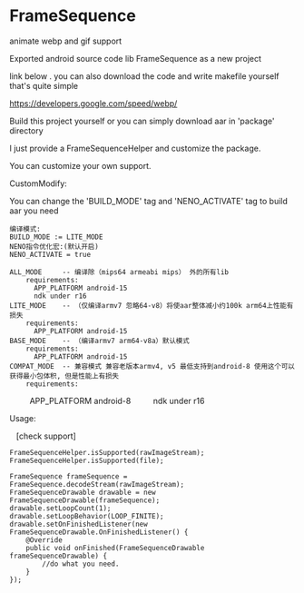 # FrameSequence
animate webp and gif support 

Exported android source code lib FrameSequence as a new project

link below . you can also download the code and write makefile yourself that's quite simple

https://developers.google.com/speed/webp/

Build this project yourself or you can simply download aar in 'package' directory

I just provide a FrameSequenceHelper and customize the package.

You can customize your own support.

CustomModify:

You can change the 'BUILD_MODE' tag and 'NENO_ACTIVATE' tag to build aar you need

    编译模式:
    BUILD_MODE := LITE_MODE
    NENO指令优化宏:(默认开启)
    NENO_ACTIVATE = true

    ALL_MODE     -- 编译除（mips64 armeabi mips） 外的所有lib
        requirements:
          APP_PLATFORM android-15
          ndk under r16
    LITE_MODE    -- （仅编译armv7 忽略64-v8）将使aar整体减小约100k arm64上性能有损失
        requirements:
          APP_PLATFORM android-15
    BASE_MODE    -- （编译armv7 arm64-v8a）默认模式
        requirements:
          APP_PLATFORM android-15
    COMPAT_MODE  -- 兼容模式 兼容老版本armv4, v5 最低支持到android-8 使用这个可以获得最小包体积, 但是性能上有损失
        requirements:
          APP_PLATFORM android-8
          ndk under r16

Usage:

    [check support]
    
    FrameSequenceHelper.isSupported(rawImageStream);
    FrameSequenceHelper.isSupported(file);
      
    FrameSequence frameSequence = FrameSequence.decodeStream(rawImageStream);
    FrameSequenceDrawable drawable = new FrameSequenceDrawable(frameSequence);
    drawable.setLoopCount(1);
    drawable.setLoopBehavior(LOOP_FINITE);
    drawable.setOnFinishedListener(new FrameSequenceDrawable.OnFinishedListener() {
        @Override
        public void onFinished(FrameSequenceDrawable frameSequenceDrawable) {
            //do what you need.
        }
    });







